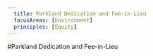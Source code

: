 ```yaml
---
  title: Parkland Dedication and Fee-in-Lieu
  focusAreas: [Environment]
  principles: [Equity]
---
```

#Parkland Dedication and Fee-in-Lieu